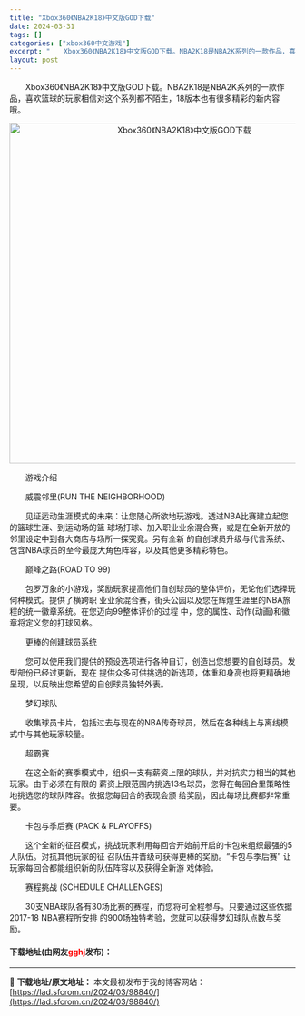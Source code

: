 ```yaml
---
title: "Xbox360《NBA2K18》中文版GOD下载"
date: 2024-03-31
tags: []
categories: ["xbox360中文游戏"]
excerpt: "　　Xbox360《NBA2K18》中文版GOD下载。NBA2K18是NBA2K系列的一款作品，喜欢篮球的玩家相信对这个系列都不陌生，18版本也有很多精彩的新内容哦。 　　游戏介绍 　　威震邻里(RUN THE NEIGHBORHOOD) 　　见证运动生涯模式的未来：让您随心所欲地玩游戏。透过NBA&hellip;"
layout: post
---
```


 <p>　　Xbox360《NBA2K18》中文版GOD下载。NBA2K18是NBA2K系列的一款作品，喜欢篮球的玩家相信对这个系列都不陌生，18版本也有很多精彩的新内容哦。</p> <p align="center"><img align="" border="0" src="https://lad.sfcrom.cn/wp-content/uploads/2024/03/20240330_66083f9da54ad.jpg" width="600" alt="Xbox360《NBA2K18》中文版GOD下载" /></p> <p>　　游戏介绍</p> <p>　　威震邻里(RUN THE NEIGHBORHOOD)</p> <p>　　见证运动生涯模式的未来：让您随心所欲地玩游戏。透过NBA比赛建立起您的篮球生涯、到运动场的篮 球场打球、加入职业业余混合赛，或是在全新开放的邻里设定中到各大商店与场所一探究竟。另有全新 的自创球员升级与代言系统、包含NBA球员的至今最庞大角色阵容，以及其他更多精彩特色。</p> <p>　　巅峰之路(ROAD TO 99)</p> <p>　　包罗万象的小游戏，奖励玩家提高他们自创球员的整体评价，无论他们选择玩何种模式。提供了横跨职 业业余混合赛，街头公园以及您在辉煌生涯里的NBA旅程的统一徽章系统。在您迈向99整体评价的过程 中，您的属性、动作(动画)和徽章将定义您的打球风格。</p> <p>　　更棒的创建球员系统</p> <p>　　您可以使用我们提供的预设选项进行各种自订，创造出您想要的自创球员。发型部份已经过更新，现在 提供众多可供挑选的新选项，体重和身高也将更精确地呈现，以反映出您希望的自创球员独特外表。</p> <p>　　梦幻球队</p> <p>　　收集球员卡片，包括过去与现在的NBA传奇球员，然后在各种线上与离线模式中与其他玩家较量。</p> <p>　　超霸赛</p> <p>　　在这全新的赛季模式中，组织一支有薪资上限的球队，并对抗实力相当的其他玩家。由于必须在有限的 薪资上限范围内挑选13名球员，您得在每回合里策略性地挑选您的球队阵容。依据您每回合的表现会颁 给奖励，因此每场比赛都非常重要。</p> <p>　　卡包与季后赛 (PACK &amp; PLAYOFFS)</p> <p>　　这个全新的征召模式，挑战玩家利用每回合开始前开启的卡包来组织最强的5人队伍。对抗其他玩家的征 召队伍并晋级可获得更棒的奖励。&ldquo;卡包与季后赛&rdquo; 让玩家每回合都能组织新的队伍阵容以及获得全新游 戏体验。</p> <p>　　赛程挑战 (SCHEDULE CHALLENGES)</p> <p>　　30支NBA球队各有30场比赛的赛程，而您将可全程参与。只要通过这些依据2017-18 NBA赛程所安排 的900场独特考验，您就可以获得梦幻球队点数与奖励。</p> <p><h4>下载地址(由网友<font color="red">gghj</font>发布)：</h4></p> 

---
📖 **下载地址/原文地址：** 本文最初发布于我的博客网站：[https://lad.sfcrom.cn/2024/03/98840/](https://lad.sfcrom.cn/2024/03/98840/)
